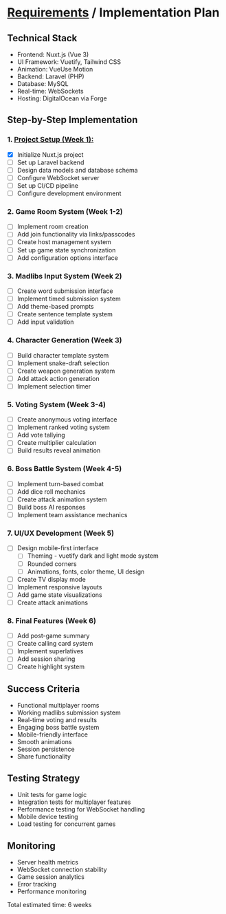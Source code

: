 # [Requirements](./MadDndLibs_Requirements.md) / Implementation Plan

## Technical Stack

- Frontend: Nuxt.js (Vue 3)
- UI Framework: Vuetify, Tailwind CSS
- Animation: VueUse Motion
- Backend: Laravel (PHP)
- Database: MySQL
- Real-time: WebSockets
- Hosting: DigitalOcean via Forge

## Step-by-Step Implementation

### 1. [Project Setup (Week 1):](./Step-1-Progress.md)

- [x] Initialize Nuxt.js project
- [ ] Set up Laravel backend
- [ ] Design data models and database schema
- [ ] Configure WebSocket server
- [ ] Set up CI/CD pipeline
- [ ] Configure development environment

### 2. Game Room System (Week 1-2)

- [ ] Implement room creation
- [ ] Add join functionality via links/passcodes
- [ ] Create host management system
- [ ] Set up game state synchronization
- [ ] Add configuration options interface

### 3. Madlibs Input System (Week 2)

- [ ] Create word submission interface
- [ ] Implement timed submission system
- [ ] Add theme-based prompts
- [ ] Create sentence template system
- [ ] Add input validation

### 4. Character Generation (Week 3)

- [ ] Build character template system
- [ ] Implement snake-draft selection
- [ ] Create weapon generation system
- [ ] Add attack action generation
- [ ] Implement selection timer

### 5. Voting System (Week 3-4)

- [ ] Create anonymous voting interface
- [ ] Implement ranked voting system
- [ ] Add vote tallying
- [ ] Create multiplier calculation
- [ ] Build results reveal animation

### 6. Boss Battle System (Week 4-5)

- [ ] Implement turn-based combat
- [ ] Add dice roll mechanics
- [ ] Create attack animation system
- [ ] Build boss AI responses
- [ ] Implement team assistance mechanics

### 7. UI/UX Development (Week 5)

- [ ] Design mobile-first interface
  - [ ] Theming - vuetify dark and light mode system
  - [ ] Rounded corners
  - [ ] Animations, fonts, color theme, UI design
- [ ] Create TV display mode
- [ ] Implement responsive layouts
- [ ] Add game state visualizations
- [ ] Create attack animations

### 8. Final Features (Week 6)

- [ ] Add post-game summary
- [ ] Create calling card system
- [ ] Implement superlatives
- [ ] Add session sharing
- [ ] Create highlight system

## Success Criteria

- Functional multiplayer rooms
- Working madlibs submission system
- Real-time voting and results
- Engaging boss battle system
- Mobile-friendly interface
- Smooth animations
- Session persistence
- Share functionality

## Testing Strategy

- Unit tests for game logic
- Integration tests for multiplayer features
- Performance testing for WebSocket handling
- Mobile device testing
- Load testing for concurrent games

## Monitoring

- Server health metrics
- WebSocket connection stability
- Game session analytics
- Error tracking
- Performance monitoring

Total estimated time: 6 weeks
